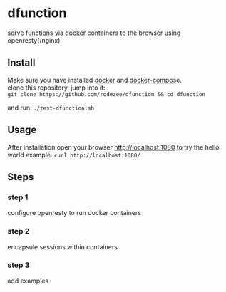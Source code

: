 # dfunction

serve functions via docker containers to the browser using openresty(/nginx) 

## Install
Make sure you have installed [docker](https://docs.docker.com/get-docker/) and [docker-compose](https://docs.docker.com/compose/install/).  
clone this repository, jump into it:  
``
git clone https://github.com/rodezee/dfunction && cd dfunction
``
  
and run: 
``
./test-dfunction.sh
``
  
## Usage
After installation open your browser [http://localhost:1080](http://localhost:1080) to try the hello world example.
``
curl http://localhost:1080/
``
  
## Steps

### step 1
configure openresty to run docker containers

### step 2
encapsule sessions within containers

### step 3
add examples
